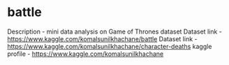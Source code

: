 # battle

Description - mini data analysis on Game of Thrones dataset 
Dataset link - https://www.kaggle.com/komalsunilkhachane/battle 
Dataset link - https://www.kaggle.com/komalsunilkhachane/character-deaths
kaggle profile - https://www.kaggle.com/komalsunilkhachane

